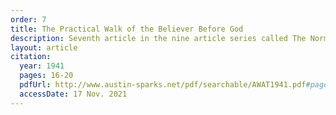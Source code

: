 ```yaml
---
order: 7
title: The Practical Walk of the Believer Before God
description: Seventh article in the nine article series called The Normal Christian Life by Watchman Nee. This article was released in the November-December 1941 issue of a Witness and a Testimony.
layout: article
citation:
  year: 1941
  pages: 16-20
  pdfUrl: http://www.austin-sparks.net/pdf/searchable/AWAT1941.pdf#page=180&zoom=auto,-127,546
  accessDate: 17 Nov. 2021
---
```

